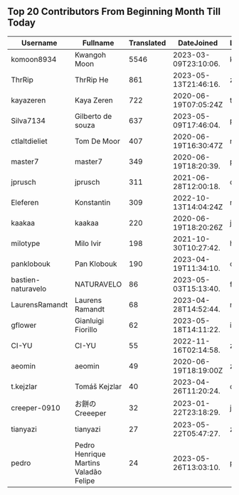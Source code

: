 ## Top 20 Contributors From Beginning Month Till Today ##
|Username|Fullname|Translated|DateJoined|Language|
|--------|--------|----------|----------|-------|
|komoon8934|Kwangoh Moon|5546|2023-03-09T23:10:06.|ko|
|ThrRip|ThrRip He|861|2023-05-13T21:46:16.|zh_Hans|
|kayazeren|Kaya Zeren|722|2020-06-19T07:05:24Z|tr|
|Silva7134|Gilberto de souza|637|2023-05-09T17:46:04.|pt_BR|
|ctlaltdieliet|Tom De Moor|407|2020-06-19T16:30:47Z|nl|
|master7|master7|349|2020-06-19T18:20:39.|pl|
|jprusch|jprusch|311|2021-06-28T12:00:18.|de|
|Eleferen|Konstantin|309|2022-10-13T14:04:24Z|ru|
|kaakaa|kaakaa|220|2020-06-19T18:20:26Z|ja|
|milotype|Milo Ivir|198|2021-10-30T10:27:42.|hr|
|panklobouk|Pan Klobouk|190|2023-04-19T11:34:10.|cs|
|bastien-naturavelo|NATURAVELO|86|2023-05-03T15:13:40.|fr|
|LaurensRamandt|Laurens Ramandt|68|2023-04-28T14:52:44.|nl|
|gflower|Gianluigi Fiorillo|62|2023-05-18T14:11:22.|it|
|CI-YU|CI-YU|55|2022-11-16T02:14:58.|zh_Hant|
|aeomin|aeomin|49|2020-06-19T18:19:00Z|zh_Hans|
|t.kejzlar|Tomáš Kejzlar|40|2023-04-26T11:20:24.|cs|
|creeper-0910|お餅のCreeeper|32|2023-01-22T23:18:29.|ja|
|tianyazi|tianyazi|27|2023-05-22T05:47:27.|zh_Hans|
|pedro|Pedro Henrique Martins Valadão Felipe|24|2023-05-26T13:03:10.|pt_BR|

